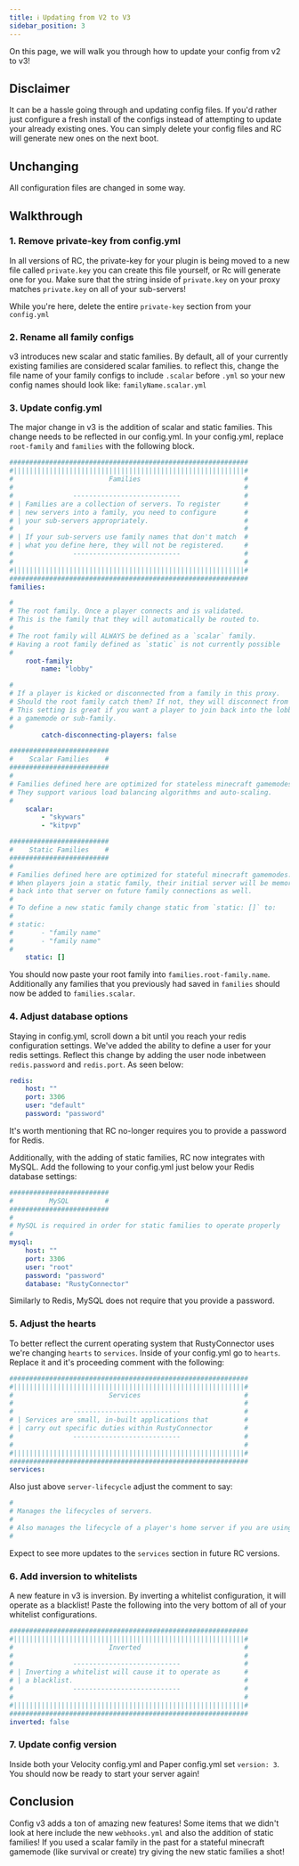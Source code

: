 ```yaml
---
title: ℹ️ Updating from V2 to V3
sidebar_position: 3
---
```

On this page, we will walk you through how to update your config from v2 to v3!
## Disclaimer
It can be a hassle going through and updating config files.
If you'd rather just configure a fresh install of the configs instead of attempting to update your already existing ones. You can simply delete your config files and RC will generate new ones on the next boot.

## Unchanging
All configuration files are changed in some way.

## Walkthrough
### 1. Remove private-key from config.yml
In all versions of RC, the private-key for your plugin is being moved to a new file called `private.key` you can create this file yourself, or Rc will generate one for you. Make sure that the string inside of `private.key` on your proxy matches `private.key` on all of your sub-servers!

While you're here, delete the entire `private-key` section from your `config.yml`

### 2. Rename all family configs
v3 introduces new scalar and static families. By default, all of your currently existing families are considered scalar families. to reflect this, change the file name of your family configs to include `.scalar` before `.yml` so your new config names should look like: `familyName.scalar.yml`

### 3. Update config.yml
The major change in v3 is the addition of scalar and static families. This change needs to be reflected in our config.yml. In your config.yml, replace `root-family` and `families` with the following block.
```yml
############################################################
#||||||||||||||||||||||||||||||||||||||||||||||||||||||||||#
#                        Families                          #
#                                                          #
#               ---------------------------                #
# | Families are a collection of servers. To register      #
# | new servers into a family, you need to configure       #
# | your sub-servers appropriately.                        #
#                                                          #
# | If your sub-servers use family names that don't match  #
# | what you define here, they will not be registered.     #
#               ---------------------------                #
#                                                          #
#||||||||||||||||||||||||||||||||||||||||||||||||||||||||||#
############################################################
families:

#
# The root family. Once a player connects and is validated.
# This is the family that they will automatically be routed to.
#
# The root family will ALWAYS be defined as a `scalar` family.
# Having a root family defined as `static` is not currently possible
#
    root-family:
        name: "lobby"

#
# If a player is kicked or disconnected from a family in this proxy.
# Should the root family catch them? If not, they will disconnect from the whole network.
# This setting is great if you want a player to join back into the lobby if they get kicked from
# a gamemode or sub-family.
#
        catch-disconnecting-players: false

#########################
#    Scalar Families    #
#########################
#
# Families defined here are optimized for stateless minecraft gamemodes.
# They support various load balancing algorithms and auto-scaling.
#
    scalar:
        - "skywars"
        - "kitpvp"

#########################
#    Static Families    #
#########################
#
# Families defined here are optimized for stateful minecraft gamemodes.
# When players join a static family, their initial server will be memorized, and they'll be connected
# back into that server on future family connections as well.
#
# To define a new static family change static from `static: []` to:
#
# static:
#       - "family name"
#       - "family name"
#
    static: []
```
You should now paste your root family into `families.root-family.name`.
Additionally any families that you previously had saved in `families` should now be added to `families.scalar`.

### 4. Adjust database options
Staying in config.yml, scroll down a bit until you reach your redis configuration settings.
We've added the ability to define a user for your redis settings. Reflect this change by adding the user node inbetween `redis.password` and `redis.port`. As seen below:
```yml
redis:
    host: ""
    port: 3306
    user: "default"
    password: "password"
```
It's worth mentioning that RC no-longer requires you to provide a password for Redis.

Additionally, with the adding of static families, RC now integrates with MySQL. Add the following to your config.yml just below your Redis database settings:
```yml
#########################
#         MySQL         #
#########################
#
# MySQL is required in order for static families to operate properly
#
mysql:
    host: ""
    port: 3306
    user: "root"
    password: "password"
    database: "RustyConnector"
```
Similarly to Redis, MySQL does not require that you provide a password.

### 5. Adjust the hearts
To better reflect the current operating system that RustyConnector uses we're changing `hearts` to `services`. Inside of your config.yml go to `hearts`. Replace it and it's proceeding comment with the following:
```yml
############################################################
#||||||||||||||||||||||||||||||||||||||||||||||||||||||||||#
#                        Services                          #
#                                                          #
#               ---------------------------                #
# | Services are small, in-built applications that         #
# | carry out specific duties within RustyConnector        #
#               ---------------------------                #
#                                                          #
#||||||||||||||||||||||||||||||||||||||||||||||||||||||||||#
############################################################
services:
```
Also just above `server-lifecycle` adjust the comment to say:
```yml
#
# Manages the lifecycles of servers.
#
# Also manages the lifecycle of a player's home server if you are using Static Families.
#
```

Expect to see more updates to the `services` section in future RC versions.

### 6. Add inversion to whitelists
A new feature in v3 is inversion. By inverting a whitelist configuration, it will operate as a blacklist!
Paste the following into the very bottom of all of your whitelist configurations.
```yml
############################################################
#||||||||||||||||||||||||||||||||||||||||||||||||||||||||||#
#                        Inverted                          #
#                                                          #
#               ---------------------------                #
# | Inverting a whitelist will cause it to operate as      #
# | a blacklist.                                           #
#               ---------------------------                #
#                                                          #
#||||||||||||||||||||||||||||||||||||||||||||||||||||||||||#
############################################################
inverted: false
```

### 7. Update config version
Inside both your Velocity config.yml and Paper config.yml set `version: 3`. You should now be ready to start your server again!

## Conclusion
Config v3 adds a ton of amazing new features! Some items that we didn't look at here include the new `webhooks.yml` and also the addition of static families! If you used a scalar family in the past for a stateful minecraft gamemode (like survival or create) try giving the new static families a shot!